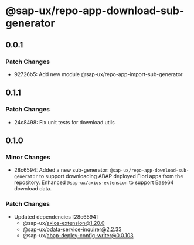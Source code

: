 # @sap-ux/repo-app-download-sub-generator

## 0.0.1

### Patch Changes

-   92726b5: Add new module @sap-ux/repo-app-import-sub-generator

## 0.1.1

### Patch Changes

-   24c8498: Fix unit tests for download utils

## 0.1.0

### Minor Changes

-   28c6594: Added a new sub-generator: `@sap-ux/repo-app-download-sub-generator` to support downloading ABAP deployed Fiori apps from the repository. Enhanced `@sap-ux/axios-extension` to support Base64 download data.

### Patch Changes

-   Updated dependencies [28c6594]
    -   @sap-ux/axios-extension@1.20.0
    -   @sap-ux/odata-service-inquirer@2.2.33
    -   @sap-ux/abap-deploy-config-writer@0.0.103
